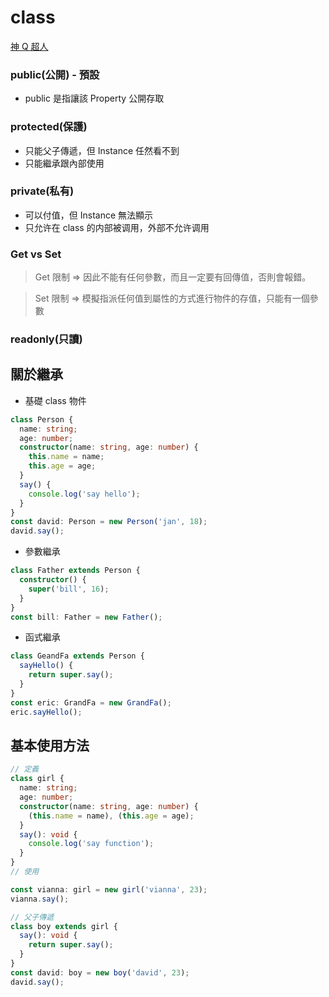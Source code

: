 # class

[神 Q 超人](https://medium.com/enjoy-life-enjoy-coding/typescript-%E5%BE%9E-ts-%E9%96%8B%E5%A7%8B%E5%AD%B8%E7%BF%92%E7%89%A9%E4%BB%B6%E5%B0%8E%E5%90%91-class-%E7%94%A8%E6%B3%95-20ade3ce26b8)

### public(公開) - 預設

- public 是指讓該 Property 公開存取

### protected(保護)

- 只能父子傳遞，但 Instance 任然看不到
- 只能繼承跟內部使用

### private(私有)

- 可以付值，但 Instance 無法顯示
- 只允许在 class 的内部被调用，外部不允许调用

### Get vs Set

> Get 限制 => 因此不能有任何參數，而且一定要有回傳值，否則會報錯。

> Set 限制 => 模擬指派任何值到屬性的方式進行物件的存值，只能有一個參數

### readonly(只讀)

## 關於繼承

- 基礎 class 物件

```typescript
class Person {
  name: string;
  age: number;
  constructor(name: string, age: number) {
    this.name = name;
    this.age = age;
  }
  say() {
    console.log('say hello');
  }
}
const david: Person = new Person('jan', 18);
david.say();
```

- 參數繼承

```typescript
class Father extends Person {
  constructor() {
    super('bill', 16);
  }
}
const bill: Father = new Father();
```

- 函式繼承

```typescript
class GeandFa extends Person {
  sayHello() {
    return super.say();
  }
}
const eric: GrandFa = new GrandFa();
eric.sayHello();
```

## 基本使用方法

```typescript
// 定義
class girl {
  name: string;
  age: number;
  constructor(name: string, age: number) {
    (this.name = name), (this.age = age);
  }
  say(): void {
    console.log('say function');
  }
}
// 使用

const vianna: girl = new girl('vianna', 23);
vianna.say();

// 父子傳遞
class boy extends girl {
  say(): void {
    return super.say();
  }
}
const david: boy = new boy('david', 23);
david.say();
```
